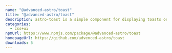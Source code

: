 ```yaml
---
name: "@advanced-astro/toast"
title: "@advanced-astro/toast"
description: astro-toast is a simple component for displaying toasts on your website.
categories:
  - css+ui
npmUrl: https://www.npmjs.com/package/@advanced-astro/toast
homepageUrl: https://github.com/advenced-astro/toast
downloads: 5
---
```

